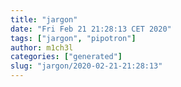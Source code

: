 ```yaml
---
title: "jargon"
date: "Fri Feb 21 21:28:13 CET 2020"
tags: ["jargon", "pipotron"]
author: m1ch3l
categories: ["generated"]
slug: "jargon/2020-02-21-21:28:13"
---
```



